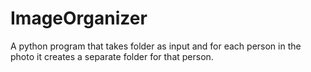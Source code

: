 # ImageOrganizer
A python program that takes folder as input and for each person in the photo it creates a separate folder for that person.
